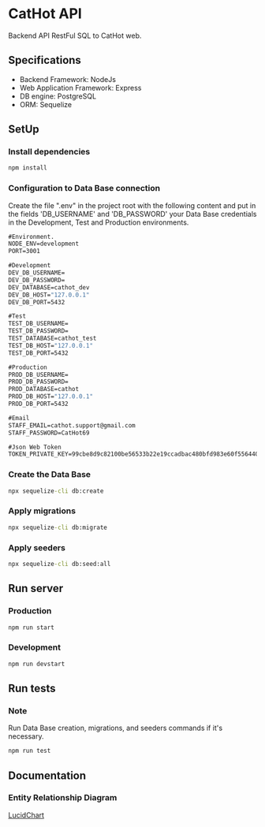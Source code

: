 # CatHot API

Backend API RestFul SQL to CatHot web.

## Specifications

- Backend Framework: NodeJs
- Web Application Framework: Express
- DB engine: PostgreSQL
- ORM: Sequelize

## SetUp

### Install dependencies

```cmd
npm install
```

### Configuration to Data Base connection

Create the file ".env" in the project root with the following content and put in the fields 'DB_USERNAME' and 'DB_PASSWORD' your Data Base credentials in the Development, Test and Production environments.

```cmd
#Environment.
NODE_ENV=development
PORT=3001

#Development
DEV_DB_USERNAME=
DEV_DB_PASSWORD=
DEV_DATABASE=cathot_dev
DEV_DB_HOST="127.0.0.1"
DEV_DB_PORT=5432

#Test
TEST_DB_USERNAME=
TEST_DB_PASSWORD=
TEST_DATABASE=cathot_test
TEST_DB_HOST="127.0.0.1"
TEST_DB_PORT=5432

#Production
PROD_DB_USERNAME=
PROD_DB_PASSWORD=
PROD_DATABASE=cathot
PROD_DB_HOST="127.0.0.1"
PROD_DB_PORT=5432

#Email
STAFF_EMAIL=cathot.support@gmail.com
STAFF_PASSWORD=CatHot69

#Json Web Token
TOKEN_PRIVATE_KEY=99cbe8d9c82100be56533b22e19ccadbac480bfd983e60f556440698e3665757
```

### Create the Data Base

```cmd
npx sequelize-cli db:create
```

### Apply migrations

```cmd
npx sequelize-cli db:migrate
```

### Apply seeders

```cmd
npx sequelize-cli db:seed:all
```

## Run server

### Production

```cmd
npm run start
```

### Development

```cmd
npm run devstart
```

## Run tests

### Note

Run Data Base creation, migrations, and seeders commands if it's necessary.

```cmd
npm run test
```

## Documentation

### Entity Relationship Diagram
[LucidChart](https://lucid.app/lucidchart/8887566c-ab08-4e36-aad1-11405f69a67e/edit?viewport_loc=-1544%2C205%2C1548%2C663%2C0_0&invitationId=inv_986780f9-981b-4492-8249-3345a44e7c64)

